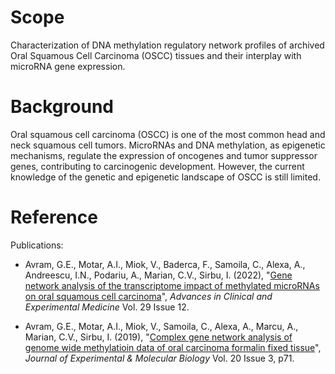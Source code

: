 
# Scope
Characterization of DNA methylation regulatory network profiles of archived Oral Squamous Cell Carcinoma (OSCC) tissues and their interplay with microRNA gene expression.

# Background 
Oral squamous cell carcinoma (OSCC) is one of the most common head and neck squamous cell tumors. MicroRNAs and DNA methylation, as epigenetic mechanisms, regulate the expression of oncogenes and tumor suppressor genes, contributing to carcinogenic development. However, the current knowledge of the genetic and epigenetic landscape of OSCC is still limited.

# Reference

Publications:

- Avram, G.E., Motar, A.I., Miok, V., Baderca, F., Samoila, C., Alexa, A., Andreescu, I.N., Podariu, A., Marian, C.V., Sirbu, I. (2022), "[Gene network analysis of the transcriptome impact of methylated microRNAs on oral squamous cell carcinoma](https://web.p.ebscohost.com/abstract?direct=true&profile=ehost&scope=site&authtype=crawler&jrnl=26016974&AN=139890412&h=PVxjvTnYMk6Yjrjk6jVqUu%2bwpV7vjm3kFuUqfTkLAuT3BD%2bz2dlbZ2E0E0rGRtXaCb0V8sf0nnHFQ313WxYkvw%3d%3d&crl=f&resultNs=AdminWebAuth&resultLocal=ErrCrlNotAuth&crlhashurl=login.aspx%3fdirect%3dtrue%26profile%3dehost%26scope%3dsite%26authtype%3dcrawler%26jrnl%3d26016974%26AN%3d139890412)", *Advances in Clinical and Experimental Medicine* Vol. 29 Issue 12.

- Avram, G.E., Motar, A.I., Miok, V., Samoila, C., Alexa, A., Marcu, A., Marian, C.V., Sirbu, I. (2019), "[Complex gene network analysis of genome wide methylatioin data of oral carcinoma formalin fixed tissue](https://web.p.ebscohost.com/abstract?direct=true&profile=ehost&scope=site&authtype=crawler&jrnl=26016974&AN=139890412&h=PVxjvTnYMk6Yjrjk6jVqUu%2bwpV7vjm3kFuUqfTkLAuT3BD%2bz2dlbZ2E0E0rGRtXaCb0V8sf0nnHFQ313WxYkvw%3d%3d&crl=f&resultNs=AdminWebAuth&resultLocal=ErrCrlNotAuth&crlhashurl=login.aspx%3fdirect%3dtrue%26profile%3dehost%26scope%3dsite%26authtype%3dcrawler%26jrnl%3d26016974%26AN%3d139890412)", *Journal of Experimental & Molecular Biology* Vol. 20 Issue 3, p71.
